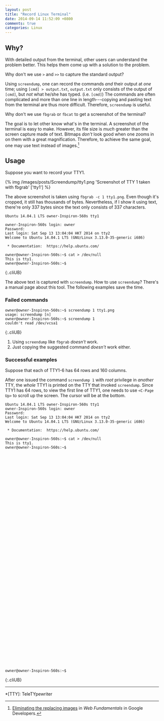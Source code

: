 ```yaml
---
layout: post
title: "Record Linux Terminal"
date: 2014-09-14 11:52:09 +0800
comments: true
categories: Linux
---
```


Why?
---

With detailed output from the terminal, other users can understand the
problem better.  This helps them come up with a solution to the
problem.

Why don't we use `>` and `>>` to capture the standard output?

Using `screendump`, one can record the commands *and* their output at
*one* time; using `[cmd] > output.txt`, `output.txt` only consists of
the output of `[cmd]`, but *not* what he/she has typed.  (i.e.
`[cmd]`)  The commands are often complicated and more than one line in
length---copying and pasting text from the terminal are thus more
difficult.  Therefore, `screendump` is useful.

Why don't we use `fbgrab` or `fbcat` to get a screenshot of the
terminal?

The goal is to let other know what's in the terminal.   A screenshot
of the terminal is easy to make.  However, its file size is *much*
greater than the screen capture made of text.  Bitmaps *don't* look
good when one zooms in on them with a great magnification.  Therefore,
to achieve the same goal, one may use text instead of images.[^1]

<!-- more -->

Usage
---

Suppose you want to record your TTY1.

{% img /images/posts/Screendump/tty1.png 'Screenshot of TTY 1 taken with fbgrab' ['tty1'] %}

The above screenshot is taken using `fbgrab -c 1 tty1.png`.  Even
though it's cropped, it still has thousands of bytes.  Nevertheless,
if I show it using text, there're only 337 bytes since the text only
consists of 337 characters.

    Ubuntu 14.04.1 LTS owner-Inspiron-560s tty1

    owner-Inspiron-560s login: owner
    Password:
    Last login: Sat Sep 13 13:04:04 HKT 2014 on tty2
    Welcome to Ubuntu 14.04.1 LTS (GNU/Linux 3.13.0-35-generic i686)

     * Documentation:  https://help.ubuntu.com/

    owner@owner-Inspiron-560s:~$ cat > /dev/null
    This is tty1.
    owner@owner-Inspiron-560s:~$
{:.cliUB}

The above text is captured with `screendump`.  How to use
`screendump`?  There's a manual page about this tool. The following
examples save the time.

### Failed commands

    owner@owner-Inspiron-560s:~$ screendump 1 tty1.png
    usage: screendump [n]
    owner@owner-Inspiron-560s:~$ screendump 1
    couldn't read /dev/vcsa1
{:.cliUB}

1. Using `screendump` like `fbgrab` *doesn't* work.
2. Just copying the suggested command *doesn't* work either.

### Successful examples

Suppose that each of TTY1-6 has 64 rows and 160 columns.

After one issued the command `screendump 1` with *root* privilege in
*another* TTY, the *whole* TTY1 is printed on the TTY that invoked
`screendump`.  Since TTY1 has 64 rows, to view the first line of TTY1,
one needs to use `<C-Page Up>` to scroll up the screen.  The cursor
will be at the bottom.

~~~
Ubuntu 14.04.1 LTS owner-Inspiron-560s tty1
owner-Inspiron-560s login: owner
Password:
Last login: Sat Sep 13 13:04:04 HKT 2014 on tty2
Welcome to Ubuntu 14.04.1 LTS (GNU/Linux 3.13.0-35-generic i686)

 * Documentation:  https://help.ubuntu.com/

owner@owner-Inspiron-560s:~$ cat > /dev/null
This is tty1.
owner@owner-Inspiron-560s:~$



















































owner@owner-Inspiron-560s:~$
~~~
{:.cliUB}

---
[^1]:
    [Eliminating the replacing images][ReplaceImg] in *Web
    Fundamentals* in Google Developers.

[ReplaceImg]: https://developers.google.com/web/fundamentals/performance/optimizing-content-efficiency/image-optimization#eliminating-and-replacing-images

*[TTY]: TeleTYpewriter

